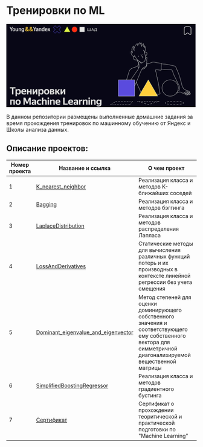# Тренировки по ML
![Images](fon_тренировки_ML.png)

В данном репозитории размещены выполненные домашние задания за время прохождения тренировок по машинному обучению от Яндекс и Школы анализа данных.

## Описание проектов:
| Номер проекта | Название и ссылка | О чем проект                                                     |
|---------------|-------------------|------------------------------------------------------------------|
|1              |[K_nearest_neighbor](https://github.com/AlexeyK12/ML_training/blob/main/k_nearest_neighbor.py)|Реализация класса и методов K-ближайших соседей|
|2              |[Bagging](https://github.com/AlexeyK12/ML_training/blob/main/bagging.py)|Реализация класса и методов бэггинга|
|3              |[LaplaceDistribution](https://github.com/AlexeyK12/ML_training/blob/main/distribution.py)|Реализация класса и методов распределения Лапласа|
|4              |[LossAndDerivatives](https://github.com/AlexeyK12/ML_training/blob/main/derivatives.py)|Статические методы для вычисления различных функций потерь и их производных в контексте линейной регрессии без учета смещения|
|5              |[Dominant_eigenvalue_and_eigenvector](https://github.com/AlexeyK12/ML_training/blob/main/power_iteration.py)|Метод степеней для оценки доминирующего собственного значения и соответствующего ему собственного вектора для симметричной диагонализируемой вещественной матрицы|
|6              |[SimplifiedBoostingRegressor](https://github.com/AlexeyK12/ML_training/blob/main/boosting.py)|Реализация класса и методов градиентного бустинга|
|7              |[Сертификат](https://github.com/AlexeyK12/ML_training/blob/main/1eed3d3e-7142-431e-838c-4f90c55479a0.pdf)|Сертификат о прохождении теоритической и практической подготовки по "Machine Learning"|
